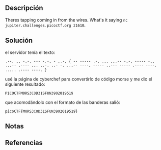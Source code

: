 ## Descripción
Theres tapping coming in from the wires. What's it saying `nc jupiter.challenges.picoctf.org 21610`.
## Solución
el servidor tenía el texto:
```
.--. .. -.-. --- -.-. - ..-. { -- ----- .-. ... ...-- -.-. ----- -.. ...-- .---- ... ..-. ..- -. ...-- ----. ----- ..--- ----- .---- ----. ..... .---- ----. }
```
usé la página de cyberchef para convertirlo de código morse y me dio el siguiente resultado:
```
PICOCTFM0RS3C0D31SFUN3902019519 
```
que acomodándolo con el formato de las banderas salió:
```
picoCTF{M0RS3C0D31SFUN3902019519}
```
## Notas
## Referencias
